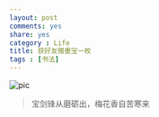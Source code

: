 ```yaml
---
layout: post
comments: yes
share: yes
category : Life
title: 获好友赠墨宝一枚
tags : [书法]
---
```


![pic](http://i.imgur.com/Ew8QS2P.jpg)

> 宝剑锋从磨砺出，梅花香自苦寒来
